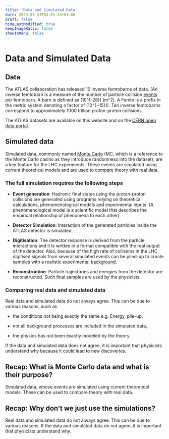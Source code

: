 ```yaml
---
title: "Data and Simulated Data"
date: 2023-05-23T04:51:13+01:00
draft: false
hideLastModified: true
keepImageRatio: false
showInMenu: false
---
```


# Data and Simulated Data

## Data

The ATLAS collaboration has released 10 inverse femtobarns of data. (An inverse femtobarn is a measure of the number of particle collision [events](http://opendata.atlas.cern/release/2020/documentation/atlas/GLOSSARY.html) per femtobarn. A barn is defined as \(10^{-28}\) \(m^2\). A Femto is a prefix in the metric system denoting a factor of \(10^{−15}\)).
Ten inverse femtobarns correspond to approximately 1000 trillion proton-proton collisions.

The ATLAS datasets are available on this website and on the [CERN open data portal](http://opendata.cern.ch/education/ATLAS).

## Simulated data

Simulated data, commonly named [Monte Carlo](http://opendata.atlas.cern/release/2020/documentation/atlas/GLOSSARY.html) (MC, which is a reference to the Monte Carlo casino as they introduce randomness into the dataset), are a key feature for the LHC experiments. These events are simulated using current theoretical models and are used to compare theory with real data.

### The full simulation requires the following steps

* **Event generation**: Hadronic final states using the proton-proton collisions are generated using programs relying on theoretical calculations, phenomenological models and experimental inputs. (A phenomenological model is a scientific model that describes the empirical relationship of phenomena to each other).

* **Detector Simulation**: Interaction of the generated particles inside the ATLAS detector is simulated.

* **Digitisation**: The detector response is derived from the particle interactions and it is written in a format compatible with the real output of the detector. Also, because of the high rate of collisions in the LHC, digitised signals from several simulated events can be piled-up to create samples with a realistic experimental [background](http://opendata.atlas.cern/release/2020/documentation/atlas/GLOSSARY.html). 

* **Reconstruction**: Particle trajectories and energies from the detector are reconstructed. Such final samples are used by the physicists.

### Comparing real data and simulated data

Real data and simulated data do not always agree. This can be due to various reasons, such as

* the conditions not being exactly the same e.g. Energy, pile-up.

* not all background processes are included in the simulated data,

* the physics has not been exactly modeled by the theory.

If the data and simulated data does not agree, it is important that physicists understand why because it could lead to new discoveries.

## Recap: What is Monte Carlo data and what is their purpose?

Simulated data, whose events are simulated using current theoretical models.
These can be used to compare theory with real data.


## Recap: Why don’t we just use the simulations?

Real data and simulated data do not always agree. This can be due to various reasons.  If the data and simulated data do not agree, it is important that physicists understand why.

